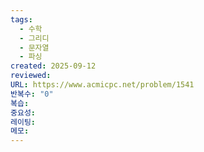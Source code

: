 ```yaml
---
tags:
  - 수학
  - 그리디
  - 문자열
  - 파싱
created: 2025-09-12
reviewed:
URL: https://www.acmicpc.net/problem/1541
반복수: "0"
복습:
중요성:
레이팅:
메모:
---
```

